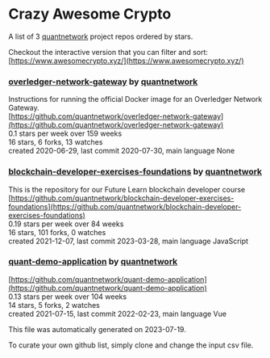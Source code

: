 # Crazy Awesome Crypto
A list of 3 [quantnetwork](https://github.com/quantnetwork) project repos ordered by stars.  

Checkout the interactive version that you can filter and sort: 
[https://www.awesomecrypto.xyz/](https://www.awesomecrypto.xyz/)  


### [overledger-network-gateway](https://github.com/quantnetwork/overledger-network-gateway) by [quantnetwork](https://github.com/quantnetwork)  
Instructions for running the official Docker image for an Overledger Network Gateway.  
[https://github.com/quantnetwork/overledger-network-gateway](https://github.com/quantnetwork/overledger-network-gateway)  
0.1 stars per week over 159 weeks  
16 stars, 6 forks, 13 watches  
created 2020-06-29, last commit 2020-07-30, main language None  


### [blockchain-developer-exercises-foundations](https://github.com/quantnetwork/blockchain-developer-exercises-foundations) by [quantnetwork](https://github.com/quantnetwork)  
This is the repository for our Future Learn blockchain developer course  
[https://github.com/quantnetwork/blockchain-developer-exercises-foundations](https://github.com/quantnetwork/blockchain-developer-exercises-foundations)  
0.19 stars per week over 84 weeks  
16 stars, 101 forks, 0 watches  
created 2021-12-07, last commit 2023-03-28, main language JavaScript  


### [quant-demo-application](https://github.com/quantnetwork/quant-demo-application) by [quantnetwork](https://github.com/quantnetwork)  
  
[https://github.com/quantnetwork/quant-demo-application](https://github.com/quantnetwork/quant-demo-application)  
0.13 stars per week over 104 weeks  
14 stars, 5 forks, 2 watches  
created 2021-07-15, last commit 2022-02-23, main language Vue  


This file was automatically generated on 2023-07-19.  

To curate your own github list, simply clone and change the input csv file.  
